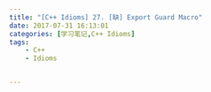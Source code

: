 ```yaml
---
title: "[C++ Idioms] 27. [缺] Export Guard Macro"
date: 2017-07-31 16:13:01
categories: [学习笔记,C++ Idioms]
tags:
    - C++
    - Idioms


---
```

